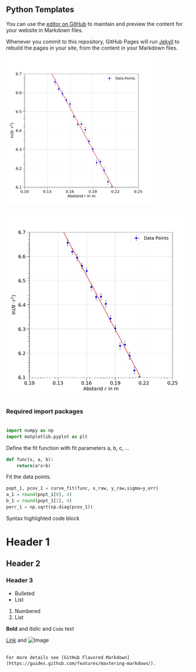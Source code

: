 ## Python Templates

You can use the [editor on GitHub](https://github.com/anselm-baur/p1/edit/master/README.md) to maintain and preview the content for your website in Markdown files.

Whenever you commit to this repository, GitHub Pages will run [Jekyll](https://jekyllrb.com/) to rebuild the pages in your site, from the content in your Markdown files.

<img src="https://github.com/anselm-baur/python_templates/blob/master/fig/plot.jpg" alt="data points and fit" style="width:400px;height:400px;">

![useful image](https://raw.githubusercontent.com/anselm-baur/python_templates/master/fig/plot.jpg)

### Required import packages

```python

import numpy as np
import matplotlib.pyplot as plt
```

Define the fit function with fit parameters a, b, c, ...

```python
def func(x, a, b):
    return(a*x+b)
```

Fit the data points.
```python
popt_1, pcov_1 = curve_fit(func, x_raw, y_raw,sigma=y_err)
a_1 = round(popt_1[0], 4)
b_1 = round(popt_1[1], 4)
perr_1 = np.sqrt(np.diag(pcov_1))
```

Syntax highlighted code block

# Header 1
## Header 2
### Header 3

- Bulleted
- List

1. Numbered
2. List

**Bold** and _Italic_ and `Code` text

[Link](url) and ![Image](src)
```

For more details see [GitHub Flavored Markdown](https://guides.github.com/features/mastering-markdown/).
